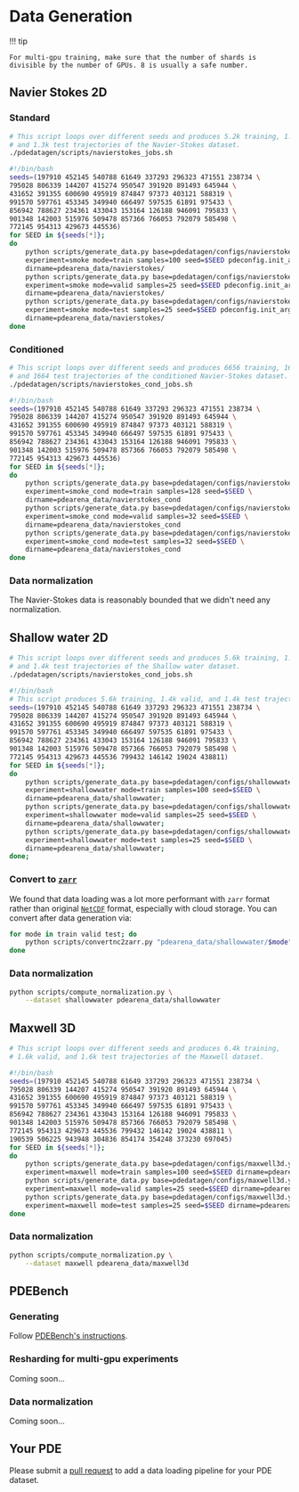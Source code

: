 # Data Generation

!!! tip

    For multi-gpu training, make sure that the number of shards is divisible by the number of GPUs. 8 is usually a safe number.


## Navier Stokes 2D

### Standard

```bash
# This script loops over different seeds and produces 5.2k training, 1.3k valid, 
# and 1.3k test trajectories of the Navier-Stokes dataset.
./pdedatagen/scripts/navierstokes_jobs.sh
```

```bash
#!/bin/bash
seeds=(197910 452145 540788 61649 337293 296323 471551 238734 \
795028 806339 144207 415274 950547 391920 891493 645944 \
431652 391355 600690 495919 874847 97373 403121 588319 \
991570 597761 453345 349940 666497 597535 61891 975433 \
856942 788627 234361 433043 153164 126188 946091 795833 \
901348 142003 515976 509478 857366 766053 792079 585498 \
772145 954313 429673 445536)
for SEED in ${seeds[*]};
do
    python scripts/generate_data.py base=pdedatagen/configs/navierstokes2dsmoke.yaml \
    experiment=smoke mode=train samples=100 seed=$SEED pdeconfig.init_args.sample_rate=4 \
    dirname=pdearena_data/navierstokes/
    python scripts/generate_data.py base=pdedatagen/configs/navierstokes2dsmoke.yaml \
    experiment=smoke mode=valid samples=25 seed=$SEED pdeconfig.init_args.sample_rate=4 \
    dirname=pdearena_data/navierstokes/
    python scripts/generate_data.py base=pdedatagen/configs/navierstokes2dsmoke.yaml \
    experiment=smoke mode=test samples=25 seed=$SEED pdeconfig.init_args.sample_rate=4 \
    dirname=pdearena_data/navierstokes/
done
```

### Conditioned

```bash
# This script loops over different seeds and produces 6656 training, 1664 valid, 
# and 1664 test trajectories of the conditioned Navier-Stokes dataset.
./pdedatagen/scripts/navierstokes_cond_jobs.sh
```

```bash
#!/bin/bash
seeds=(197910 452145 540788 61649 337293 296323 471551 238734 \
795028 806339 144207 415274 950547 391920 891493 645944 \
431652 391355 600690 495919 874847 97373 403121 588319 \
991570 597761 453345 349940 666497 597535 61891 975433 \
856942 788627 234361 433043 153164 126188 946091 795833 \
901348 142003 515976 509478 857366 766053 792079 585498 \
772145 954313 429673 445536)
for SEED in ${seeds[*]};
do
    python scripts/generate_data.py base=pdedatagen/configs/navierstokes2dsmoke.yaml \
    experiment=smoke_cond mode=train samples=128 seed=$SEED \
    dirname=pdearena_data/navierstokes_cond
    python scripts/generate_data.py base=pdedatagen/configs/navierstokes2dsmoke.yaml \
    experiment=smoke_cond mode=valid samples=32 seed=$SEED \
    dirname=pdearena_data/navierstokes_cond
    python scripts/generate_data.py base=pdedatagen/configs/navierstokes2dsmoke.yaml \
    experiment=smoke_cond mode=test samples=32 seed=$SEED \
    dirname=pdearena_data/navierstokes_cond
done
```

### Data normalization

The Navier-Stokes data is reasonably bounded that we didn't need any normalization.

## Shallow water 2D

```bash
# This script loops over different seeds and produces 5.6k training, 1.4k valid, 
# and 1.4k test trajectories of the Shallow water dataset.
./pdedatagen/scripts/navierstokes_cond_jobs.sh
```

```bash
#!/bin/bash
# This script produces 5.6k training, 1.4k valid, and 1.4k test trajectories of the Shallow water dataset.
seeds=(197910 452145 540788 61649 337293 296323 471551 238734 \
795028 806339 144207 415274 950547 391920 891493 645944 \
431652 391355 600690 495919 874847 97373 403121 588319 \
991570 597761 453345 349940 666497 597535 61891 975433 \
856942 788627 234361 433043 153164 126188 946091 795833 \
901348 142003 515976 509478 857366 766053 792079 585498 \
772145 954313 429673 445536 799432 146142 19024 438811)
for SEED in ${seeds[*]};
do
    python scripts/generate_data.py base=pdedatagen/configs/shallowwater.yaml \
    experiment=shallowwater mode=train samples=100 seed=$SEED \
    dirname=pdearena_data/shallowwater;
    python scripts/generate_data.py base=pdedatagen/configs/shallowwater.yaml \
    experiment=shallowwater mode=valid samples=25 seed=$SEED \
    dirname=pdearena_data/shallowwater;
    python scripts/generate_data.py base=pdedatagen/configs/shallowwater.yaml \
    experiment=shallowwater mode=test samples=25 seed=$SEED \
    dirname=pdearena_data/shallowwater;
done;
```

### Convert to [`zarr`](https://zarr.dev/)
We found that data loading was a lot more performant with `zarr` format rather than original [`NetCDF`](https://www.unidata.ucar.edu/software/netcdf/) format, especially with cloud storage. You can convert after data generation via:

```bash
for mode in train valid test; do
    python scripts/convertnc2zarr.py "pdearena_data/shallowwater/$mode";
done
```

### Data normalization

```bash
python scripts/compute_normalization.py \
    --dataset shallowwater pdearena_data/shallowwater
```

## Maxwell 3D

```bash
# This script loops over different seeds and produces 6.4k training, 
# 1.6k valid, and 1.6k test trajectories of the Maxwell dataset.
```

```bash
#!/bin/bash
seeds=(197910 452145 540788 61649 337293 296323 471551 238734 \
795028 806339 144207 415274 950547 391920 891493 645944 \
431652 391355 600690 495919 874847 97373 403121 588319 \
991570 597761 453345 349940 666497 597535 61891 975433 \
856942 788627 234361 433043 153164 126188 946091 795833 \
901348 142003 515976 509478 857366 766053 792079 585498 \
772145 954313 429673 445536 799432 146142 19024 438811 \
190539 506225 943948 304836 854174 354248 373230 697045)
for SEED in ${seeds[*]};
do
    python scripts/generate_data.py base=pdedatagen/configs/maxwell3d.yaml \
    experiment=maxwell mode=train samples=100 seed=$SEED dirname=pdearena_data/maxwell3d/
    python scripts/generate_data.py base=pdedatagen/configs/maxwell3d.yaml \
    experiment=maxwell mode=valid samples=25 seed=$SEED dirname=pdearena_data/maxwell3d/
    python scripts/generate_data.py base=pdedatagen/configs/maxwell3d.yaml \
    experiment=maxwell mode=test samples=25 seed=$SEED dirname=pdearena_data/maxwell3d/
done
```

### Data normalization

```bash
python scripts/compute_normalization.py \
    --dataset maxwell pdearena_data/maxwell3d
```

## PDEBench

### Generating

Follow [PDEBench's instructions](https://github.com/pdebench/PDEBench#data-generation).

### Resharding for multi-gpu experiments

Coming soon...

### Data normalization

Coming soon...

## Your PDE

Please submit a [pull request](https://github.com/microsoft/pdearena) to add a data loading pipeline for your PDE dataset.
